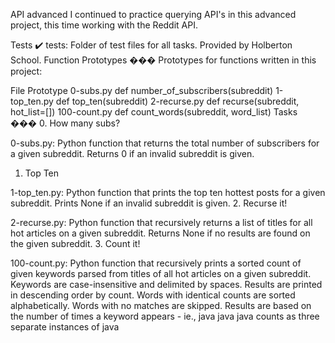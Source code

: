 API advanced
I continued to practice querying API's in this advanced project, this time working with the Reddit API.

Tests ✔️
tests: Folder of test files for all tasks. Provided by Holberton School.
Function Prototypes ���
Prototypes for functions written in this project:

File	Prototype
0-subs.py	def number_of_subscribers(subreddit)
1-top_ten.py	def top_ten(subreddit)
2-recurse.py	def recurse(subreddit, hot_list=[])
100-count.py	def count_words(subreddit, word_list)
Tasks ���
0. How many subs?

0-subs.py: Python function that returns the total number of subscribers for a given subreddit.
Returns 0 if an invalid subreddit is given.
1. Top Ten

1-top_ten.py: Python function that prints the top ten hottest posts for a given subreddit.
Prints None if an invalid subreddit is given.
2. Recurse it!

2-recurse.py: Python function that recursively returns a list of titles for all hot articles on a given subreddit.
Returns None if no results are found on the given subreddit.
3. Count it!

100-count.py: Python function that recursively prints a sorted count of given keywords parsed from titles of all hot articles on a given subreddit.
Keywords are case-insensitive and delimited by spaces.
Results are printed in descending order by count.
Words with identical counts are sorted alphabetically.
Words with no matches are skipped.
Results are based on the number of times a keyword appears - ie., java java java counts as three separate instances of java